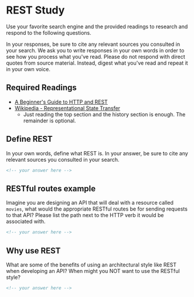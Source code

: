 # REST Study

Use your favorite search engine and the provided readings to research and
respond to the following questions.

In your responses, be sure to cite any relevant sources you consulted in your
search. We ask you to write responses in your own words in order to see how you
process what you've read. Please do not respond with direct quotes from source
material. Instead, digest what you've read and repeat it in your own voice.

## Required Readings

- [A Beginner's Guide to HTTP and REST](https://code.tutsplus.com/tutorials/a-beginners-guide-to-http-and-rest--net-16340)
- [Wikipedia - Representational State Transfer](https://en.wikipedia.org/wiki/Representational_state_transfer)
  - Just reading the top section and the history section is enough. The remainder is optional.

## Define REST

In your own words, define what REST is. In your answer, be sure to cite any
relevant sources you consulted in your search.

```md
<!-- your answer here -->
```

## RESTful routes example

Imagine you are designing an API that will deal with a resource called
`movies`, what would the appropriate RESTful routes be for sending requests to
that API? Please list the path next to the HTTP verb it would be associated
with.

```md
<!-- your answer here -->
```

## Why use REST

What are some of the benefits of using an architectural style like REST when
developing an API? When might you NOT want to use the RESTful style?

```md
<!-- your answer here -->
```
